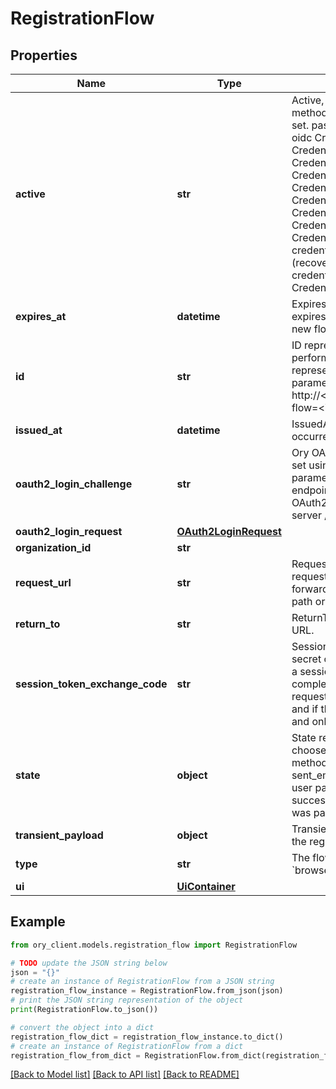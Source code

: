 # RegistrationFlow


## Properties

Name | Type | Description | Notes
------------ | ------------- | ------------- | -------------
**active** | **str** | Active, if set, contains the registration method that is being used. It is initially not set. password CredentialsTypePassword oidc CredentialsTypeOIDC totp CredentialsTypeTOTP lookup_secret CredentialsTypeLookup webauthn CredentialsTypeWebAuthn code CredentialsTypeCodeAuth passkey CredentialsTypePasskey profile CredentialsTypeProfile link_recovery CredentialsTypeRecoveryLink  CredentialsTypeRecoveryLink is a special credential type linked to the link strategy (recovery flow).  It is not used within the credentials object itself. code_recovery CredentialsTypeRecoveryCode | [optional] 
**expires_at** | **datetime** | ExpiresAt is the time (UTC) when the flow expires. If the user still wishes to log in, a new flow has to be initiated. | 
**id** | **str** | ID represents the flow&#39;s unique ID. When performing the registration flow, this represents the id in the registration ui&#39;s query parameter: http://&lt;selfservice.flows.registration.ui_url&gt;/?flow&#x3D;&lt;id&gt; | 
**issued_at** | **datetime** | IssuedAt is the time (UTC) when the flow occurred. | 
**oauth2_login_challenge** | **str** | Ory OAuth 2.0 Login Challenge.  This value is set using the &#x60;login_challenge&#x60; query parameter of the registration and login endpoints. If set will cooperate with Ory OAuth2 and OpenID to act as an OAuth2 server / OpenID Provider. | [optional] 
**oauth2_login_request** | [**OAuth2LoginRequest**](OAuth2LoginRequest.md) |  | [optional] 
**organization_id** | **str** |  | [optional] 
**request_url** | **str** | RequestURL is the initial URL that was requested from Ory Kratos. It can be used to forward information contained in the URL&#39;s path or query for example. | 
**return_to** | **str** | ReturnTo contains the requested return_to URL. | [optional] 
**session_token_exchange_code** | **str** | SessionTokenExchangeCode holds the secret code that the client can use to retrieve a session token after the flow has been completed. This is only set if the client has requested a session token exchange code, and if the flow is of type \&quot;api\&quot;, and only on creating the flow. | [optional] 
**state** | **object** | State represents the state of this request:  choose_method: ask the user to choose a method (e.g. registration with email) sent_email: the email has been sent to the user passed_challenge: the request was successful and the registration challenge was passed. | 
**transient_payload** | **object** | TransientPayload is used to pass data from the registration to a webhook | [optional] 
**type** | **str** | The flow type can either be &#x60;api&#x60; or &#x60;browser&#x60;. | 
**ui** | [**UiContainer**](UiContainer.md) |  | 

## Example

```python
from ory_client.models.registration_flow import RegistrationFlow

# TODO update the JSON string below
json = "{}"
# create an instance of RegistrationFlow from a JSON string
registration_flow_instance = RegistrationFlow.from_json(json)
# print the JSON string representation of the object
print(RegistrationFlow.to_json())

# convert the object into a dict
registration_flow_dict = registration_flow_instance.to_dict()
# create an instance of RegistrationFlow from a dict
registration_flow_from_dict = RegistrationFlow.from_dict(registration_flow_dict)
```
[[Back to Model list]](../README.md#documentation-for-models) [[Back to API list]](../README.md#documentation-for-api-endpoints) [[Back to README]](../README.md)


